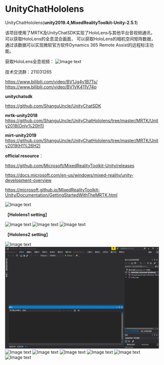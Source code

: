 # UnityChatHololens
UnityChatHololens(**unity2019.4,MixedRealityToolkit-Unity-2.5.1**)

该项目使用了MRTK及UnityChatSDK实现了HoloLens与其他平台音视频通讯，可以获取HoloLens的全息混合画面，
可以获取HoloLens的相机空间矩阵数据，通过该数据可以实现微软官方软件Dynamics 365 Remote Assist的远程标注功能。

获取HoloLens全息视频：
![Image text](https://github.com/ShanguUncle/UnityChatHololens/blob/master/Screenshot/h5.png)

技术交流群：211031265

https://www.bilibili.com/video/BV1Jg4y1B7Ts/
https://www.bilibili.com/video/BV1VK411V74p

**unitychatsdk**

https://github.com/ShanguUncle/UnityChatSDK

**mrtk-unity2018**
https://github.com/ShanguUncle/UnityChatHololens/tree/master/MRTK/Unity2018(Only%20H1)

**mirt-unity2019**
https://github.com/ShanguUncle/UnityChatHololens/tree/master/MRTK/Unity2019(H1%26H2)

**official resource**：

https://github.com/Microsoft/MixedRealityToolkit-Unity/releases

https://docs.microsoft.com/en-us/windows/mixed-reality/unity-development-overview

https://microsoft.github.io/MixedRealityToolkit-Unity/Documentation/GettingStartedWithTheMRTK.html

![Image text](https://github.com/ShanguUncle/UnityChatHololens/blob/master/Screenshot/h1.png)

【**Hololens1 setting**】

![Image text](https://github.com/ShanguUncle/UnityChatHololens/blob/master/Screenshot/h2.png)
![Image text](https://github.com/ShanguUncle/UnityChatHololens/blob/master/Screenshot/h4.png)
![Image text](https://github.com/ShanguUncle/UnityChatHololens/blob/master/Screenshot/h3.png)

【**Hololens2 setting**】

![Image text](https://github.com/ShanguUncle/UnityChatHololens/blob/master/Screenshot/v2.1.png)
![Image text](https://github.com/ShanguUncle/UnityChatHololens/blob/master/Screenshot/v2.2.png)
![Image text](https://github.com/ShanguUncle/UnityChatHololens/blob/master/Screenshot/untitled.png)
![Image text](https://github.com/ShanguUncle/UnityChatHololens/blob/master/Screenshot/untitled2.png)
![Image text](https://github.com/ShanguUncle/UnityChatHololens/blob/master/Screenshot/untitled3.png)
![Image text](https://github.com/ShanguUncle/UnityChatHololens/blob/master/Screenshot/untitled4.jpg)
![Image text](https://github.com/ShanguUncle/UnityChatHololens/blob/master/Screenshot/untitled5.jpg)
![Image text](https://github.com/ShanguUncle/UnityChatHololens/blob/master/Screenshot/untitled6.jpg)
